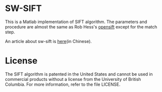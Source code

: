 # SW-SIFT

This is a Matlab implementation of SIFT algorithm. The parameters and procedure are almost the same as Rob Hess's [opensift](https://github.com/robwhess/opensift) except for the match step.

An article about sw-sift is [here](http://www.sun11.me/blog/2016/sift-implementation-in-matlab/)(in Chinese).

# License

The SIFT algorithm is patented in the United States and cannot be used in commercial products without a license from the University of British Columbia.  For more information, refer to the file LICENSE.
